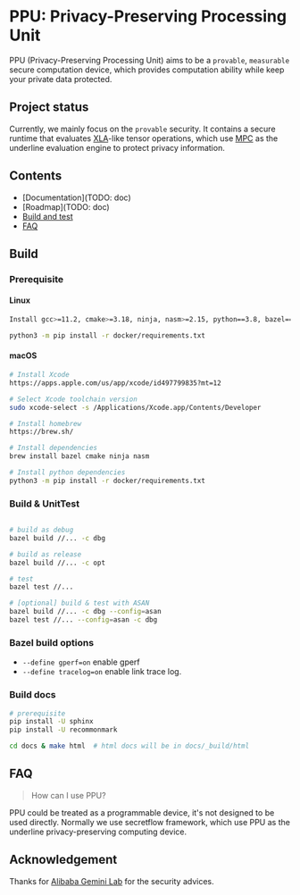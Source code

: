 # PPU: Privacy-Preserving Processing Unit

PPU (Privacy-Preserving Processing Unit) aims to be a `provable`, `measurable` secure computation device, which provides computation ability while keep your private data protected.

## Project status

Currently, we mainly focus on the `provable` security. It contains a secure runtime that evaluates [XLA](https://www.tensorflow.org/xla/operation_semantics)-like tensor operations, which use [MPC](https://en.wikipedia.org/wiki/Secure_multi-party_computation) as the underline evaluation engine to protect privacy information.

## Contents

- [Documentation](TODO: doc)
- [Roadmap](TODO: doc)
- [Build and test](#Build)
- [FAQ](#FAQ)

## Build

### Prerequisite
#### Linux

```sh
Install gcc>=11.2, cmake>=3.18, ninja, nasm>=2.15, python==3.8, bazel==4.2

python3 -m pip install -r docker/requirements.txt
```

#### macOS

```sh
# Install Xcode
https://apps.apple.com/us/app/xcode/id497799835?mt=12

# Select Xcode toolchain version
sudo xcode-select -s /Applications/Xcode.app/Contents/Developer

# Install homebrew
https://brew.sh/

# Install dependencies
brew install bazel cmake ninja nasm

# Install python dependencies
python3 -m pip install -r docker/requirements.txt
```

### Build & UnitTest

``` sh

# build as debug
bazel build //... -c dbg

# build as release
bazel build //... -c opt

# test
bazel test //...

# [optional] build & test with ASAN
bazel build //... -c dbg --config=asan
bazel test //... --config=asan -c dbg
```

### Bazel build options

- `--define gperf=on` enable gperf
- `--define tracelog=on` enable link trace log.

### Build docs

```sh
# prerequisite
pip install -U sphinx
pip install -U recommonmark

cd docs & make html  # html docs will be in docs/_build/html
```

## FAQ

> How can I use PPU?

PPU could be treated as a programmable device, it's not designed to be used directly. Normally we use secretflow framework, which use PPU as the underline privacy-preserving computing device.

## Acknowledgement

Thanks for [Alibaba Gemini Lab](https://alibaba-gemini-lab.github.io) for the security advices.

